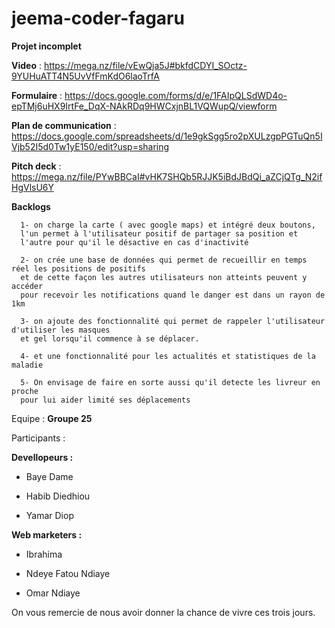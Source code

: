# jeema-coder-fagaru

**Projet incomplet**

**Video** : https://mega.nz/file/vEwQja5J#bkfdCDYI_SOctz-9YUHuATT4N5UvVfFmKdO6laoTrfA

**Formulaire** : https://docs.google.com/forms/d/e/1FAIpQLSdWD4o-epTMj6uHX9IrtFe_DqX-NAkRDq9HWCxjnBL1VQWupQ/viewform

**Plan de communication** : https://docs.google.com/spreadsheets/d/1e9gkSgg5ro2pXULzgpPGTuQn5IVjb52I5d0Tw1yE150/edit?usp=sharing

**Pitch deck** : https://mega.nz/file/PYwBBCaI#vHK7SHQb5RJJK5iBdJBdQi_aZCjQTg_N2ifHgVlsU6Y

**Backlogs**

      1- on charge la carte ( avec google maps) et intégré deux boutons, 
      l'un permet à l'utilisateur positif de partager sa position et 
      l'autre pour qu'il le désactive en cas d'inactivité

      2- on crée une base de données qui permet de recueillir en temps réel les positions de positifs 
      et de cette façon les autres utilisateurs non atteints peuvent y accéder 
      pour recevoir les notifications quand le danger est dans un rayon de 1km

      3- on ajoute des fonctionnalité qui permet de rappeler l'utilisateur d'utiliser les masques 
      et gel lorsqu'il commence à se déplacer.

      4- et une fonctionnalité pour les actualités et statistiques de la maladie

      5- On envisage de faire en sorte aussi qu'il detecte les livreur en proche 
      pour lui aider limité ses déplacements

Equipe : **Groupe 25**

  Participants :
    
  **Devellopeurs :**
        
   + Baye Dame
        
   + Habib Diedhiou
        
   + Yamar Diop
        
**Web marketers :**
    
   + Ibrahima
        
   + Ndeye Fatou Ndiaye
        
   + Omar Ndiaye


On vous remercie de nous avoir donner la chance de vivre ces trois jours.
